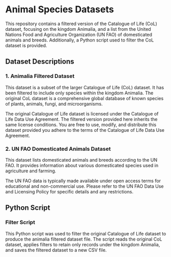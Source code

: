 # Animal Species Datasets

This repository contains a filtered version of the Catalogue of Life (CoL) dataset, focusing on the kingdom Animalia, and a list from the United Nations Food and Agriculture Organization (UN FAO) of domesticated animals and breeds. Additionally, a Python script used to filter the CoL dataset is provided.

## Dataset Descriptions

### 1. Animalia Filtered Dataset

This dataset is a subset of the larger Catalogue of Life (CoL) dataset. It has been filtered to include only species within the kingdom Animalia. The original CoL dataset is a comprehensive global database of known species of plants, animals, fungi, and microorganisms.

The original Catalogue of Life dataset is licensed under the Catalogue of Life Data Use Agreement. The filtered version provided here inherits the same license conditions. You are free to use, modify, and distribute this dataset provided you adhere to the terms of the Catalogue of Life Data Use Agreement.

### 2. UN FAO Domesticated Animals Dataset

This dataset lists domesticated animals and breeds according to the UN FAO. It provides information about various domesticated species used in agriculture and farming.

The UN FAO data is typically made available under open access terms for educational and non-commercial use. Please refer to the UN FAO Data Use and Licensing Policy for specific details and any restrictions.

## Python Script

### Filter Script

This Python script was used to filter the original Catalogue of Life dataset to produce the animalia filtered dataset file. The script reads the original CoL dataset, applies filters to retain only records under the kingdom Animalia, and saves the filtered dataset to a new CSV file.
